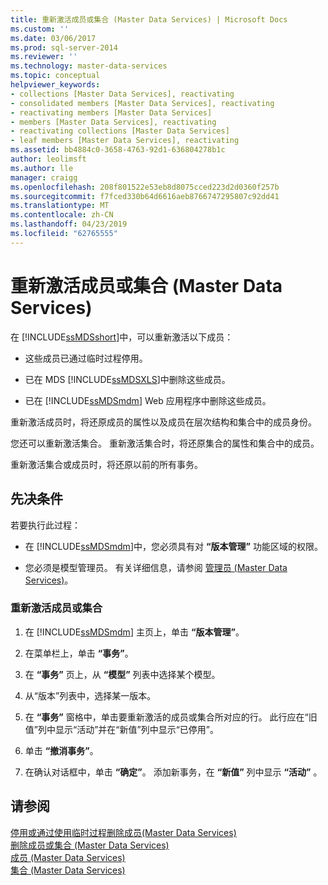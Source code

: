 ```yaml
---
title: 重新激活成员或集合 (Master Data Services) | Microsoft Docs
ms.custom: ''
ms.date: 03/06/2017
ms.prod: sql-server-2014
ms.reviewer: ''
ms.technology: master-data-services
ms.topic: conceptual
helpviewer_keywords:
- collections [Master Data Services], reactivating
- consolidated members [Master Data Services], reactivating
- reactivating members [Master Data Services]
- members [Master Data Services], reactivating
- reactivating collections [Master Data Services]
- leaf members [Master Data Services], reactivating
ms.assetid: bb4884c0-3658-4763-92d1-636804278b1c
author: leolimsft
ms.author: lle
manager: craigg
ms.openlocfilehash: 208f801522e53eb8d8075cced223d2d0360f257b
ms.sourcegitcommit: f7fced330b64d6616aeb8766747295807c92dd41
ms.translationtype: MT
ms.contentlocale: zh-CN
ms.lasthandoff: 04/23/2019
ms.locfileid: "62765555"
---
```

# <a name="reactivate-a-member-or-collection-master-data-services"></a>重新激活成员或集合 (Master Data Services)
  在 [!INCLUDE[ssMDSshort](../includes/ssmdsshort-md.md)]中，可以重新激活以下成员：  
  
-   这些成员已通过临时过程停用。  
  
-   已在 MDS [!INCLUDE[ssMDSXLS](../includes/ssmdsxls-md.md)]中删除这些成员。  
  
-   已在 [!INCLUDE[ssMDSmdm](../includes/ssmdsmdm-md.md)] Web 应用程序中删除这些成员。  
  
 重新激活成员时，将还原成员的属性以及成员在层次结构和集合中的成员身份。  
  
 您还可以重新激活集合。 重新激活集合时，将还原集合的属性和集合中的成员。  
  
 重新激活集合或成员时，将还原以前的所有事务。  
  
## <a name="prerequisites"></a>先决条件  
 若要执行此过程：  
  
-   在 [!INCLUDE[ssMDSmdm](../includes/ssmdsmdm-md.md)]中，您必须具有对 **“版本管理”** 功能区域的权限。  
  
-   您必须是模型管理员。 有关详细信息，请参阅 [管理员 (Master Data Services)](administrators-master-data-services.md)。  
  
### <a name="to-reactivate-a-member-or-collection"></a>重新激活成员或集合  
  
1.  在 [!INCLUDE[ssMDSmdm](../includes/ssmdsmdm-md.md)] 主页上，单击 **“版本管理”**。  
  
2.  在菜单栏上，单击 **“事务”**。  
  
3.  在 **“事务”** 页上，从 **“模型”** 列表中选择某个模型。  
  
4.   从“版本”列表中，选择某一版本。  
  
5.  在 **“事务”** 窗格中，单击要重新激活的成员或集合所对应的行。 此行应在“旧值”列中显示“活动”并在“新值”列中显示“已停用”。  
  
6.  单击 **“撤消事务”**。  
  
7.  在确认对话框中，单击 **“确定”**。 添加新事务，在 **“新值”** 列中显示 **“活动”** 。  
  
## <a name="see-also"></a>请参阅  
 [停用或通过使用临时过程删除成员&#40;Master Data Services&#41;](add-update-and-delete-data-master-data-services.md)   
 [删除成员或集合 (Master Data Services)](../../2014/master-data-services/delete-a-member-or-collection-master-data-services.md)   
 [成员 &#40;Master Data Services&#41;](../../2014/master-data-services/members-master-data-services.md)   
 [集合 (Master Data Services)](../../2014/master-data-services/collections-master-data-services.md)  
  
  

